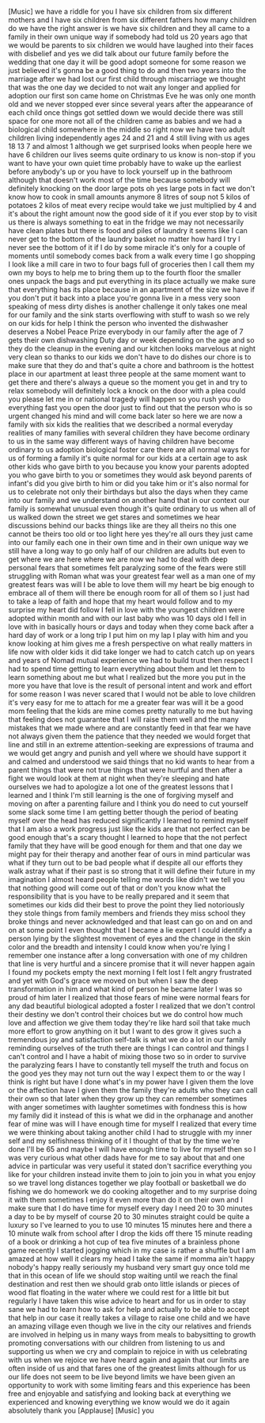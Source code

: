 
[Music]
we have a riddle for you I have six
children from six different mothers and
I have six children from six different
fathers how many children do we have the
right answer is we have six children and
they all came to a family in their own
unique way if somebody had told us 20
years ago that we would be parents to
six children we would have laughed into
their faces with disbelief and yes we
did talk about our future family before
the wedding that one day it will be good
adopt someone for some reason we just
believed it&#39;s gonna be a good thing to
do and then two years into the marriage
after we had lost our first child
through miscarriage we thought that was
the one day we decided to not wait any
longer
and applied for adoption our first son
came home on Christmas Eve he was only
one month old and we never stopped ever
since several years after the appearance
of each child once things got settled
down we would decide there was still
space for one more not all of the
children came as babies and we had a
biological child somewhere in the middle
so right now we have two adult children
living independently ages 24 and 21 and
4 still living with us
ages 18 13 7 and almost 1 although we
get surprised looks when people here we
have 6 children our lives seems quite
ordinary to us know is non-stop if you
want to have your own quiet time
probably have to wake up the earliest
before anybody&#39;s up or you have to lock
yourself up in the bathroom although
that doesn&#39;t work most of the time
because somebody will definitely
knocking on the door large pots
oh yes large pots in fact we don&#39;t know
how to cook in small amounts anymore 8
litres of soup not 5 kilos of potatoes 2
kilos of meat every recipe would take we
just multiplied by 4 and
it&#39;s about the right amount now the good
side of it if you ever stop by to visit
us there is always something to eat in
the fridge we may not necessarily have
clean plates but there is food and piles
of laundry it seems like I can never get
to the bottom of the laundry basket no
matter how hard I try I never see the
bottom of it if I do by some miracle
it&#39;s only for a couple of moments until
somebody comes back from a walk every
time I go shopping I look like a mill
care in two to four bags full of
groceries then I call them my own my
boys to help me to bring them up to the
fourth floor the smaller ones unpack the
bags and put everything in its place
actually we make sure that everything
has its place because in an apartment of
the size we have if you don&#39;t put it
back into a place you&#39;re gonna live in a
mess very soon speaking of mess dirty
dishes is another challenge it only
takes one meal for our family and the
sink starts overflowing with stuff to
wash so we rely on our kids for help I
think the person who invented the
dishwasher deserves a Nobel Peace Prize
everybody in our family after the age of
7 gets their own dishwashing Duty day or
week depending on the age and so they do
the cleanup in the evening and our
kitchen looks marvelous at night very
clean so thanks to our kids we don&#39;t
have to do dishes our chore is to make
sure that they do and that&#39;s quite a
chore and bathroom is the hottest place
in our apartment at least three people
at the same moment want to get there and
there&#39;s always a queue so the moment you
get in and try to relax
somebody will definitely lock a knock on
the door with a plea could you please
let me in or national tragedy will
happen so you rush you do everything
fast you open the door just to find out
that the person who is so urgent changed
his mind and will come back later
so here we are now a family with six
kids the realities that we described a
normal everyday realities of many
families with several children they have
become ordinary to us in the same way
different ways of having children have
become ordinary to us adoption
biological foster care there are all
normal ways for us of forming a family
it&#39;s quite normal for our kids at a
certain age to ask other kids who gave
birth to you because you know your
parents adopted you who gave birth to
you or sometimes they would ask beyond
parents of infant&#39;s did you give birth
to him or did you take him or it&#39;s also
normal for us to celebrate not only
their birthdays but also the days when
they came into our family and we
understand on another hand that in our
context our family is somewhat unusual
even though it&#39;s quite ordinary to us
when all of us walked down the street we
get stares and sometimes we hear
discussions behind our backs things like
are they all theirs
no this one cannot be theirs too old or
too light here yes they&#39;re all ours they
just came into our family each one in
their own time and in their own unique
way we still have a long way to go only
half of our children are adults but even
to get where we are here where we are
now we had to deal with deep personal
fears that sometimes felt paralyzing
some of the fears were still struggling
with Roman what was your greatest fear
well as a man one of my greatest fears
was will I be able to love them will my
heart be big enough to embrace all of
them will there be enough room for all
of them so I just had to take a leap of
faith and hope that my heart would
follow and to my surprise my heart did
follow I fell in love with the youngest
children were adopted within month and
with our last baby who was 10 days old
I
fell in love with in basically hours or
days and today when they come back after
a hard day of work or a long trip I put
him on my lap I play with him and you
know looking at him gives me a fresh
perspective on what really matters in
life now with older kids it did take
longer we had to catch catch up on years
and years of Nomad mutual experience we
had to build trust then respect I had to
spend time getting to learn everything
about them and let them to learn
something about me but what I realized
but the more you put in the more you
have that love is the result of personal
intent and work and effort for some
reason I was never scared that I would
not be able to love children it&#39;s very
easy for me to attach for me a greater
fear was will it be a good mom feeling
that the kids are mine comes pretty
naturally to me but having that feeling
does not guarantee that I will raise
them well and the many mistakes that we
made where and are constantly feed in
that fear we have not always given them
the patience that they needed we would
forget that line and still in an extreme
attention-seeking are expressions of
trauma and we would get angry and punish
and yell where we should have support it
and calmed and understood we said things
that no kid wants to hear from a parent
things that were not true things that
were hurtful and then after a fight we
would look at them at night when they&#39;re
sleeping and hate ourselves we had to
apologize a lot one of the greatest
lessons that I learned and I think I&#39;m
still learning is the one of forgiving
myself and moving on after a parenting
failure and I think you do need to cut
yourself some slack some time I am
getting better though the period of
beating myself over the head has reduced
significantly
I learned to remind myself that I am
also a work
progress just like the kids are that not
perfect can be good enough that&#39;s a
scary thought
I learned to hope that the not perfect
family that they have will be good
enough for them and that one day we
might pay for their therapy and another
fear of ours in mind particular was what
if they turn out to be bad people
what if despite all our efforts they
walk astray what if their past is so
strong that it will define their future
in my imagination I almost heard people
telling me words like didn&#39;t we tell you
that nothing good will come out of that
or don&#39;t you know what the
responsibility that is you have to be
really prepared and it seem that
sometimes our kids did their best to
prove the point
they lied notoriously they stole things
from family members and friends they
miss school they broke things and never
acknowledged and that least can go on
and on and on at some point I even
thought that I became a lie expert I
could identify a person lying by the
slightest movement of eyes and the
change in the skin color and the breadth
and intensity I could know when you&#39;re
lying
I remember one instance after a long
conversation with one of my children
that line is very hurtful and a sincere
promise that it will never happen again
I found my pockets empty the next
morning I felt lost I felt angry
frustrated and yet with God&#39;s grace we
moved on but when I saw the deep
transformation in him and what kind of
person he became later I was so proud of
him
later I realized that those fears of
mine were normal fears for any dad
beautiful biological adopted a foster I
realized that we don&#39;t control their
destiny we don&#39;t control their choices
but we do control how much love and
affection we give them today they&#39;re
like hard soil that take much more
effort to grow anything on it but I want
to des grow it gives such a tremendous
joy and satisfaction self-talk is what
we do a lot in our family reminding
ourselves of the truth there are things
I can control and things I can&#39;t control
and I have a habit of mixing those two
so in order to survive the paralyzing
fears I have to constantly tell myself
the truth and focus on the good yes they
may not turn out the way I expect them
to or the way I think is right but have
I done what&#39;s in my power have I given
them the love or the affection have I
given them the family they&#39;re adults who
they can call their own so that later
when they grow up they can remember
sometimes with anger sometimes with
laughter sometimes with fondness this is
how my family did it instead of this is
what we did in the orphanage and another
fear of mine was will I have enough time
for myself I realized that every time we
were thinking about taking another child
I had to struggle with my inner self and
my selfishness thinking of it I thought
of that by the time we&#39;re done I&#39;ll be
65 and maybe I will have enough time to
live for myself then so I was very
curious what other dads have for me to
say about that and one advice in
particular was very useful it stated
don&#39;t sacrifice everything you like for
your children instead invite them to
join to join you in what you enjoy
so we travel long distances together we
play football or basketball we do
fishing we do homework we do cooking
altogether and to my surprise doing it
with them sometimes I enjoy it even more
than do it on their own and I make sure
that I do have time for myself every day
I need 20 to 30 minutes a day to be by
myself of course
20 to 30 minutes straight could be quite
a luxury so I&#39;ve learned to you to use
10 minutes 15 minutes here and there a
10 minute walk from school after I drop
the kids off there 15 minute reading of
a book or drinking a hot cup of tea five
minutes of a brainless phone game
recently I started jogging which in my
case is rather a shuffle but I am amazed
at how well it clears my head
I take the same if momma ain&#39;t happy
nobody&#39;s happy really seriously my
husband very smart guy once told me that
in this ocean of life we should stop
waiting until we reach the final
destination and rest then we should grab
onto little islands or pieces of wood
flat floating in the water where we
could rest for a little bit but
regularly I have taken this wise advice
to heart and for us in order to stay
sane we had to learn how to ask for help
and actually to be able to accept that
help in our case it really takes a
village to raise one child and we have
an amazing village even though we live
in the city our relatives and friends
are involved in helping us in many ways
from meals to babysitting
to growth promoting conversations with
our children from listening to us and
supporting us when we cry and complain
to rejoice in with us celebrating with
us when we rejoice we have heard again
and again that our limits are often
inside of us and that fares one of the
greatest limits although for us our life
does not seem to be live beyond limits
we have been given an opportunity to
work with some limiting fears
and this experience has been free and
enjoyable and satisfying and looking
back at everything we experienced and
knowing everything we know would we do
it again absolutely thank you
[Applause]
[Music]
you
